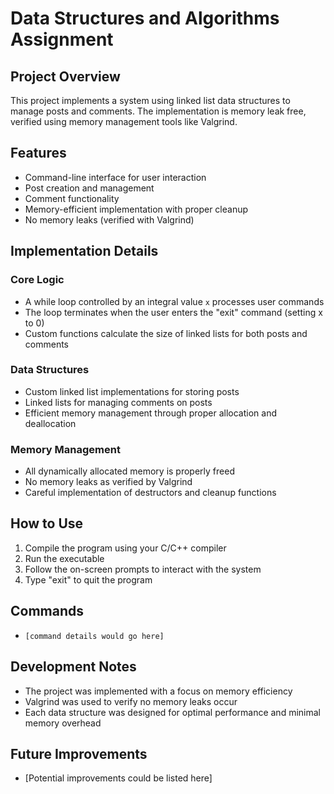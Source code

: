 # Data Structures and Algorithms Assignment

## Project Overview
This project implements a system using linked list data structures to manage posts and comments. The implementation is memory leak free, verified using memory management tools like Valgrind.

## Features
- Command-line interface for user interaction
- Post creation and management
- Comment functionality
- Memory-efficient implementation with proper cleanup
- No memory leaks (verified with Valgrind)

## Implementation Details

### Core Logic
- A while loop controlled by an integral value `x` processes user commands
- The loop terminates when the user enters the "exit" command (setting x to 0)
- Custom functions calculate the size of linked lists for both posts and comments

### Data Structures
- Custom linked list implementations for storing posts
- Linked lists for managing comments on posts
- Efficient memory management through proper allocation and deallocation

### Memory Management
- All dynamically allocated memory is properly freed
- No memory leaks as verified by Valgrind
- Careful implementation of destructors and cleanup functions

## How to Use
1. Compile the program using your C/C++ compiler
2. Run the executable
3. Follow the on-screen prompts to interact with the system
4. Type "exit" to quit the program

## Commands
- `[command details would go here]`



## Development Notes
- The project was implemented with a focus on memory efficiency
- Valgrind was used to verify no memory leaks occur
- Each data structure was designed for optimal performance and minimal memory overhead

## Future Improvements
- [Potential improvements could be listed here]


